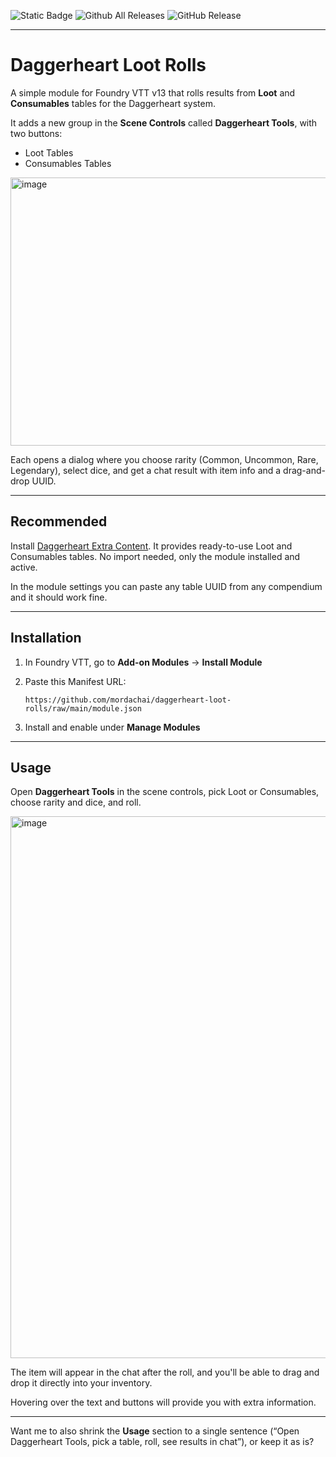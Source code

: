 ![Static Badge](https://img.shields.io/badge/Foundry_VTT-13-blue?style=for-the-badge) ![Github All Releases](https://img.shields.io/github/downloads/mordachai/daggerheart-loot-rolls/total.svg?style=for-the-badge) ![GitHub Release](https://img.shields.io/github/v/release/mordachai/daggerheart-loot-rolls?display_name=release&style=for-the-badge&label=Current%20version)

---

# Daggerheart Loot Rolls

A simple module for Foundry VTT v13 that rolls results from **Loot** and **Consumables** tables for the Daggerheart system.

It adds a new group in the **Scene Controls** called **Daggerheart Tools**, with two buttons:

* Loot Tables
* Consumables Tables

<img width="753" height="429" alt="image" src="https://github.com/user-attachments/assets/b1d2f330-1566-4034-8a54-4a61b2a56a13" />


Each opens a dialog where you choose rarity (Common, Uncommon, Rare, Legendary), select dice, and get a chat result with item info and a drag-and-drop UUID.

---

## Recommended

Install [Daggerheart Extra Content](https://github.com/brunocalado/daggerheart-extra-content).
It provides ready-to-use Loot and Consumables tables. No import needed, only the module installed and active.

In the module settings you can paste any table UUID from any compendium and it should work fine.

---

## Installation

1. In Foundry VTT, go to **Add-on Modules** → **Install Module**
2. Paste this Manifest URL:

   ```
   https://github.com/mordachai/daggerheart-loot-rolls/raw/main/module.json
   ```
3. Install and enable under **Manage Modules**

---

## Usage

Open **Daggerheart Tools** in the scene controls, pick Loot or Consumables, choose rarity and dice, and roll.

<img width="1372" height="867" alt="image" src="https://github.com/user-attachments/assets/a27202e3-44ba-4c1b-9033-752c1ef36036" />

The item will appear in the chat after the roll, and you'll be able to drag and drop it directly into your inventory.

Hovering over the text and buttons will provide you with extra information.

---

Want me to also shrink the **Usage** section to a single sentence (“Open Daggerheart Tools, pick a table, roll, see results in chat”), or keep it as is?
